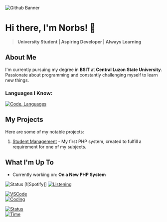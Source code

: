 ![Github Banner](https://github.com/user-attachments/assets/2ab9f023-43b1-4d27-b8c8-9a1a5e55a98d)
# Hi there, I'm Norbs! 👋
> **University Student | Aspiring Developer | Always Learning**
> 
## About Me
I'm currently pursuing my degree in **BSIT** at **Central Luzon State University**. Passionate about programming and constantly challenging myself to learn new things.

### Languages I Know:
[![Code, Languages](https://skillicons.dev/icons?i=html,css,php,java,c)](https://skillicons.dev)

## My Projects
Here are some of my notable projects:
1. [Student Management](https://github.com/Norezy/StudentManagement) - My first PHP system, created to fulfill a requirement for one of my subjects.

## What I'm Up To
- Currently working on: **On a New PHP System**
<!-- - 🌱 Currently learning: [What you're learning]
- 👯 Looking to collaborate on: [Types of projects]
- 💬 Ask me about: [Topics you can discuss]
- 📫 How to reach me: [Your Email or Social Media] -->

![Status](https://img.shields.io/badge/Currently-Online-brightgreen)
[![Spotify]]
[![Listening]((https://img.shields.io/badge/Spotify-1DB954?style=for-the-badge&logo=spotify&logoColor=white)https://img.shields.io/badge/Listening%20to-Not%20Playing%20Currently-1DB954?style=flat-square)](https://open.spotify.com/user/yourusername)  

[![VSCode](https://img.shields.io/badge/VS_Code-007ACC?style=for-the-badge&logo=visual%20studio%20code&logoColor=white)](https://code.visualstudio.com/)  
[![Coding](https://img.shields.io/badge/Coding%20in-JavaScript-yellow?style=flat-square)](https://github.com/)  

[![Status](https://img.shields.io/badge/Status-Online-brightgreen?style=flat-square)]()  
[![Time](https://img.shields.io/badge/Current%20Time-Not%20Available-lightgrey?style=flat-square)]()





